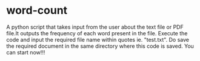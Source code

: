 # word-count
A python script that takes input from the user about the text file or PDF file.It outputs the frequency of each word present in the file. 
Execute the code and input the required file name within quotes ie. "test.txt".
Do save the required document in the same directory where this code is saved.
You can start now!!!
